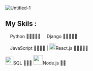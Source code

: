 
![Untitled-1](https://user-images.githubusercontent.com/93470832/211223663-9b539edd-9e83-4232-96a2-8ddf58d4f983.png)

## My Skils :

<img src="https://upload.wikimedia.org/wikipedia/commons/thumb/c/c3/Python-logo-notext.svg/1869px-Python-logo-notext.svg.png" style="width:15px;"/>Python 👾👾👾👾👾
<img src="https://youteam.io/blog/wp-content/uploads/2022/06/django-icon-0.png" style="width:15px;"/>Django 👾👾👾👾👾

<img src="https://upload.wikimedia.org/wikipedia/commons/6/6a/JavaScript-logo.png" style="width:15px;"/>JavaScript 👾👾👾👾 | 
<img src="https://upload.wikimedia.org/wikipedia/commons/thumb/a/a7/React-icon.svg/2300px-React-icon.svg.png" style="width:20px;"/>React.js 👾👾👾👾👾 

<img src="https://icons-for-free.com/iconfiles/png/512/logo+my+query+server+sql+icon-1320184811372606623.png" style="width:25px;"/>SQL 👾👾👾 
<img src="https://cdn.freebiesupply.com/logos/thumbs/2x/nodejs-1-logo.png" style="width:30px;"/>Node.js 👾👾
